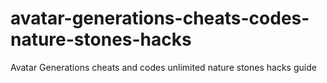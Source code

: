 # avatar-generations-cheats-codes-nature-stones-hacks
Avatar Generations cheats and codes unlimited nature stones hacks guide
